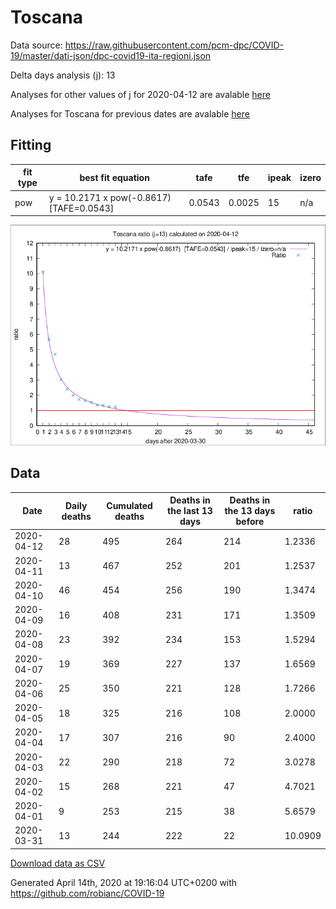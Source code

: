 # Toscana

Data source: https://raw.githubusercontent.com/pcm-dpc/COVID-19/master/dati-json/dpc-covid19-ita-regioni.json

Delta days analysis (j): 13

Analyses for other values of j for 2020-04-12 are avalable [here](../2020-04-12/README.md)

Analyses for Toscana for previous dates are avalable [here](../README.md)

## Fitting 
|fit type|best fit equation|tafe|tfe|ipeak|izero|
|-------|-----|--------|------|---|---|
|pow|y = 10.2171 x pow(-0.8617)  [TAFE=0.0543]|0.0543|0.0025|15|n/a|

![Plot](COVID-19_toscana_j13_2020-04-12.png)

## Data
|Date|Daily deaths|Cumulated deaths|Deaths in the last 13 days|Deaths in the 13 days before|ratio|
|----|----------|-----------|-------|--------------------|-----|
|2020-04-12|28|495|264|214|1.2336|
|2020-04-11|13|467|252|201|1.2537|
|2020-04-10|46|454|256|190|1.3474|
|2020-04-09|16|408|231|171|1.3509|
|2020-04-08|23|392|234|153|1.5294|
|2020-04-07|19|369|227|137|1.6569|
|2020-04-06|25|350|221|128|1.7266|
|2020-04-05|18|325|216|108|2.0000|
|2020-04-04|17|307|216|90|2.4000|
|2020-04-03|22|290|218|72|3.0278|
|2020-04-02|15|268|221|47|4.7021|
|2020-04-01|9|253|215|38|5.6579|
|2020-03-31|13|244|222|22|10.0909|

[Download data as CSV](COVID-19_toscana_j13_2020-04-12.csv)

Generated April 14th, 2020 at 19:16:04 UTC+0200 with https://github.com/robianc/COVID-19
